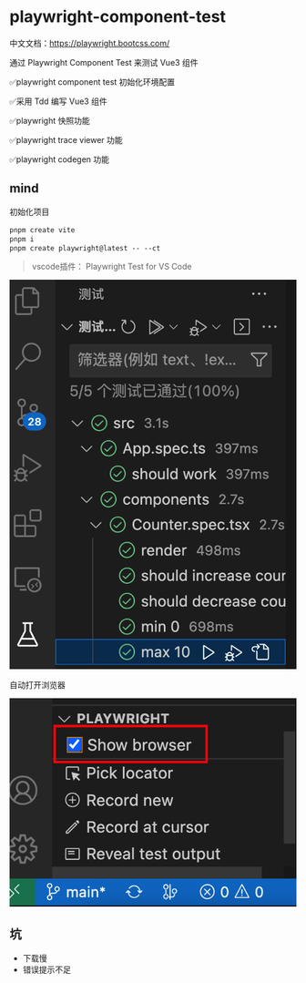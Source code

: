# playwright-component-test

中文文档：https://playwright.bootcss.com/

通过 Playwright Component Test 来测试 Vue3 组件



✅playwright component test 初始化环境配置

✅采用 Tdd 编写 Vue3 组件

✅playwright 快照功能

✅playwright trace viewer 功能

✅playwright codegen 功能


## mind

初始化项目

```shell
pnpm create vite
pnpm i
pnpm create playwright@latest -- --ct
```

> vscode插件： Playwright Test for VS Code

![](assets/2022-12-04-22-32-09.png)

自动打开浏览器

![](assets/2022-12-04-22-33-32.png)

## 坑

- 下载慢
- 错误提示不足


